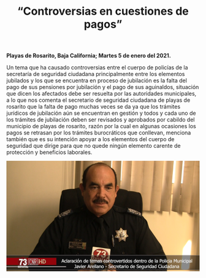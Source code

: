 ﻿---
layout: blog
title: “Controversias en cuestiones de pagos”
Date: 2021-01-05
categories: rosarito
permalink: /:categories/:title:output_ext
image: /img/cnr/2021-01-05-controversias-en-cuestiones-de-pago.png
alt: “ “
autor:
---


**Playas de Rosarito, Baja California; Martes 5 de enero del 2021.** 


Un tema que ha causado controversias entre el cuerpo de policías de la secretaría de seguridad ciudadana principalmente entre los elementos jubilados y los que se encuentra en proceso de jubilación es la falta del pago de sus pensiones por jubilación y el pago de sus aguinaldos, situación que dicen los afectados debe ser resuelta por las autoridades municipales, a lo que nos comenta el secretario de seguridad ciudadana de playas de rosarito que la falta de pago muchas veces se da ya que los trámites jurídicos de jubilación aún se encuentran en gestión y todos y cada uno de los trámites de jubilación deben ser revisados y aprobados por cabildo del municipio de playas de rosarito, razón por la cual en algunas ocasiones los pagos se retrasan por los trámites burocráticos que conllevan, menciona también que es su intención apoyar a los elementos del cuerpo de seguridad que dirige para que no quede ningún elemento carente de protección y beneficios laborales.

<div id="carouselExampleSlidesOnly" class="carousel slide" data-ride="carousel">
  <div class="carousel-inner">
    <div class="carousel-item active">
       <img class="d-block w-100" src="/img/cnr/2021-01-05-controversias-en-cuestiones-de-pago.png" loading="lazy"  alt="">
    </div>
  </div>
</div>